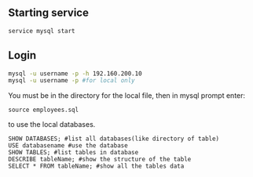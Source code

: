 ## Starting service
```bash
service mysql start
```

## Login
```bash
mysql -u username -p -h 192.160.200.10
mysql -u username -p #for local only
```
You must be in the directory for the local file, then in mysql prompt enter:
```mysql
source employees.sql
```
to use the local databases.

```mysql
SHOW DATABASES; #list all databases(like directory of table)
USE databasename #use the database
SHOW TABLES; #list tables in database
DESCRIBE tableName; #show the structure of the table
SELECT * FROM tableName; #show all the tables data
```
